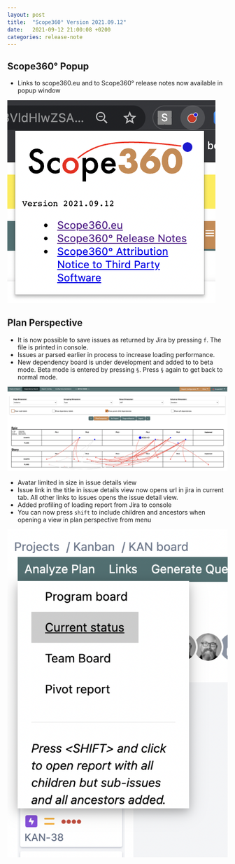 ```yaml
---
layout: post
title:  "Scope360° Version 2021.09.12"
date:   2021-09-12 21:00:08 +0200
categories: release-note
---
```

## Scope360° Popup

- Links to scope360.eu and to Scope360° release notes now available in popup window

![release-note](/assets/images/release-notes/20210912-01.png)

## Plan Perspective

- It is now possible to save issues as returned by Jira by pressing `f`. The file is printed in console.
- Issues ar parsed earlier in process to increase loading performance.
- New dependency board is under development and added to to beta mode. Beta mode is entered by pressing `§`. Press `§` again to get back to normal mode.

![dependency-board](/assets/images/release-notes/20210912-03.png)

- Avatar limited in size in issue details view
- Issue link in the title in issue details view now opens url in jira in current tab. All other links to issues opens the issue detail view.
- Added profiling of loading report from Jira to console
- You can now press `shift` to include children and ancestors when opening a view in plan perspective from menu

![release-note](/assets/images/release-notes/20210912-02.png)
